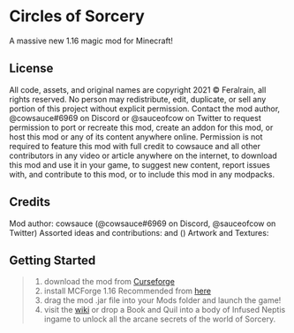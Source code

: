 # Circles of Sorcery 
A massive new 1.16 magic mod for Minecraft!

## License
All code, assets, and original names are copyright 2021 © Feralrain, all rights reserved.
No person may redistribute, edit, duplicate, or sell any portion of this project without explicit permission. Contact the mod author, @cowsauce#6969 on Discord or @sauceofcow on Twitter to request permission to port or recreate this mod, create an addon for this mod, or host this mod or any of its content anywhere online. Permission is not required to feature this mod with full credit to cowsauce and all other contributors in any video or article anywhere on the internet, to download this mod and use it in your game, to suggest new content, report issues with, and contribute to this mod, or to include this mod in any modpacks. 

## Credits
Mod author: cowsauce (@cowsauce#6969 on Discord, @sauceofcow on Twitter)
Assorted ideas and contributions: and ()
Artwork and Textures: 

## Getting Started

> 1) download the mod from [Curseforge]()
> 2) install MCForge 1.16 Recommended from [here](http://files.minecraftforge.net/)
> 3) drag the mod .jar file into your Mods folder and launch the game!
> 4) visit the [wiki]() or drop a Book and Quil into a body of Infused Neptis ingame to unlock all the arcane secrets of the world of Sorcery.
